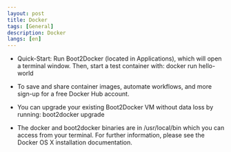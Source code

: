 ```yaml
---
layout: post
title: Docker
tags: [General]
description: Docker
langs: [en]
---
```


- Quick-Start: Run Boot2Docker (located in Applications), which will open a terminal window. Then, start a test container with: docker run hello-world

- To save and share container images, automate workflows, and more sign-up for a free Docker Hub account.

- You can upgrade your existing Boot2Docker VM without data loss by running: boot2docker upgrade

- The docker and boot2docker binaries are in /usr/local/bin which you can access from your terminal. For further information, please see the Docker OS X installation documentation.
